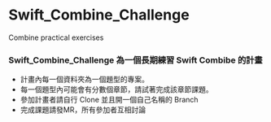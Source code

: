 # Swift_Combine_Challenge
Combine practical exercises

### **Swift_Combine_Challenge 為一個長期練習 Swift Combibe 的計畫**
- 計畫內每一個資料夾為一個題型的專案。
- 每一個題型內可能會有分數個章節，請試著完成該章節課題。
- 參加計畫者請自行 Clone 並且開一個自己名稱的 Branch
- 完成課題請發MR，所有參加者互相討論
